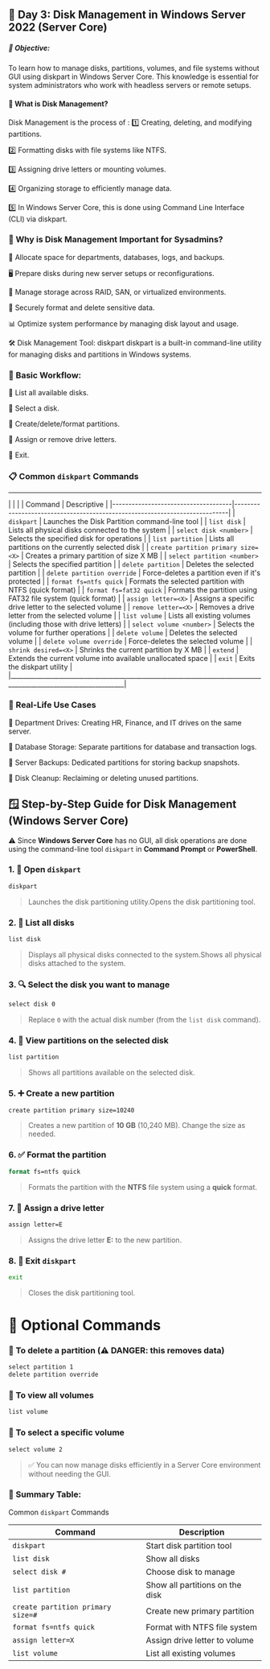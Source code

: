 ## 📘 Day 3: Disk Management in Windows Server 2022 (Server Core)
##### 🧠 Objective:
To learn how to manage disks, partitions, volumes, and file systems without GUI using diskpart in Windows Server Core. This knowledge is essential for system administrators who work with headless servers or remote setups.

#### 🧾 What is Disk Management?
Disk Management is the process of :
1️⃣ Creating, deleting, and modifying partitions.

2️⃣ Formatting disks with file systems like NTFS.

3️⃣ Assigning drive letters or mounting volumes.

4️⃣ Organizing storage to efficiently manage data.

5️⃣ In Windows Server Core, this is done using Command Line Interface (CLI) via diskpart.

### 🔧 Why is Disk Management Important for Sysadmins?
💾  Allocate space for departments, databases, logs, and backups.

🖥️  Prepare disks during new server setups or reconfigurations.

🧱  Manage storage across RAID, SAN, or virtualized environments.

🔐  Securely format and delete sensitive data.

📊  Optimize system performance by managing disk layout and usage.

🛠️  Disk Management Tool: diskpart
diskpart is a built-in command-line utility for managing disks and partitions in Windows systems.

### 🔑  Basic Workflow:
📍 List all available disks.

📍 Select a disk.

📍 Create/delete/format partitions.

📍 Assign or remove drive letters.

📍 Exit.

### 📋 Common `diskpart` Commands
___________________________________________________________________________________________________________________
|                                     |                                                                            |
|           Command                   |             Descriptive                                                    |
|-------------------------------------|----------------------------------------------------------------------------|
| `diskpart`                          | Launches the Disk Partition command-line tool                              | 
| `list disk`                         | Lists all physical disks connected to the system                           |
| `select disk <number>`              | Selects the specified disk for operations                                  |
| `list partition`                    | Lists all partitions on the currently selected disk                        |
| `create partition primary size=<X>` | Creates a primary partition of size X MB                                   |
| `select partition <number>`         | Selects the specified partition                                            |
| `delete partition`                  | Deletes the selected partition                                             |
| `delete partition override`         | Force-deletes a partition even if it's protected                           |
| `format fs=ntfs quick`              | Formats the selected partition with NTFS (quick format)                    |
| `format fs=fat32 quick`             | Formats the partition using FAT32 file system (quick format)               |
| `assign letter=<X>`                 | Assigns a specific drive letter to the selected volume                     |
| `remove letter=<X>`                 | Removes a drive letter from the selected volume                            |
| `list volume`                       | Lists all existing volumes (including those with drive letters)            |
| `select volume <number>`            | Selects the volume for further operations                                  |
| `delete volume`                     | Deletes the selected volume                                                |
| `delete volume override`            | Force-deletes the selected volume                                          |
| `shrink desired=<X>`                | Shrinks the current partition by X MB                                      |
| `extend`                            | Extends the current volume into available unallocated space                |
| `exit`                              | Exits the diskpart utility                                                 |
|__________________________________________________________________________________________________________________|

### 📌 Real-Life Use Cases
🔸 Department Drives: Creating HR, Finance, and IT drives on the same server.

🔸 Database Storage: Separate partitions for database and transaction logs.

🔸 Server Backups: Dedicated partitions for storing backup snapshots.

🔸 Disk Cleanup: Reclaiming or deleting unused partitions.


## 🪟 Step-by-Step Guide for Disk Management (Windows Server Core)

⚠️ Since **Windows Server Core** has no GUI, all disk operations are done using the command-line tool `diskpart` in **Command Prompt** or **PowerShell**.

### 1. 🧭 Open `diskpart`
```cmd
diskpart
```
> Launches the disk partitioning utility.Opens the disk partitioning tool.

### 2. 💽 List all disks
```cmd
list disk
```
> Displays all physical disks connected to the system.Shows all physical disks attached to the system.

### 3. 🔍 Select the disk you want to manage
```cmd
select disk 0
```
> Replace `0` with the actual disk number (from the `list disk` command).

### 4. 📜 View partitions on the selected disk
```cmd
list partition
```
> Shows all partitions available on the selected disk.

### 5. ➕ Create a new partition
```cmd
create partition primary size=10240
```
> Creates a new partition of **10 GB** (10,240 MB). Change the size as needed.

### 6. ✅ Format the partition
```cmd
format fs=ntfs quick
```
> Formats the partition with the **NTFS** file system using a **quick** format.

### 7. 🔡 Assign a drive letter
```cmd
assign letter=E
```
> Assigns the drive letter **E:** to the new partition.

### 8. 🔁 Exit `diskpart`
```cmd
exit
```
> Closes the disk partitioning tool.

# 📘 Optional Commands

### 🔸 To delete a partition (⚠️ DANGER: this removes data)
```cmd
select partition 1
delete partition override
```
### 🔸 To view all volumes
```cmd
list volume
```
### 🔸 To select a specific volume
```cmd
select volume 2
```
> ✅ You can now manage disks efficiently in a Server Core environment without needing the GUI.

### 📌 Summary Table: 

Common `diskpart` Commands

| **Command**                          | **Description**                          |
|--------------------------------------|------------------------------------------|
| `diskpart`                           | Start disk partition tool                |
| `list disk`                          | Show all disks                           |
| `select disk #`                      | Choose disk to manage                    |
| `list partition`                     | Show all partitions on the disk          |
| `create partition primary size=#`    | Create new primary partition             |
| `format fs=ntfs quick`               | Format with NTFS file system             |
| `assign letter=X`                    | Assign drive letter to volume            |
| `list volume`                        | List all existing volumes                |

